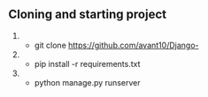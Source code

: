 
## Cloning and starting project
1. - git clone https://github.com/avant10/Django-
2. - pip install -r requirements.txt
3. - python manage.py runserver
